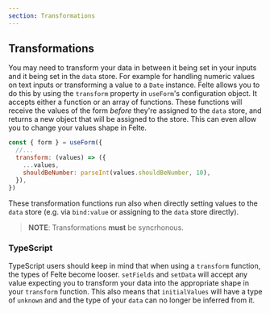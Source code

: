 ```yaml
---
section: Transformations
---
```


## Transformations

You may need to transform your data in between it being set in your inputs and it being set in the `data` store. For example for handling numeric values on text inputs or transforming a value to a `Date` instance. Felte allows you to do this by using the `transform` property in `useForm`'s configuration object. It accepts either a function or an array of functions. These functions will receive the values of the form _before_ they're assigned to the `data` store, and returns a new object that will be assigned to the store. This can even allow you to change your values shape in Felte.

```javascript
const { form } = useForm({
  //...
  transform: (values) => ({
    ...values,
    shouldBeNumber: parseInt(values.shouldBeNumber, 10),
  }),
})
```

These transformation functions run also when directly setting values to the `data` store (e.g. via `bind:value` or assigning to the `data` store directly).

> **NOTE**: Transformations **must** be syncrhonous.

### TypeScript

TypeScript users should keep in mind that when using a `transform` function, the types of Felte become looser. `setFields` and `setData` will accept any value expecting you to transform your data into the appropriate shape in your `transform` function. This also means that `initialValues` will have a type of `unknown` and and the type of your `data` can no longer be inferred from it.
